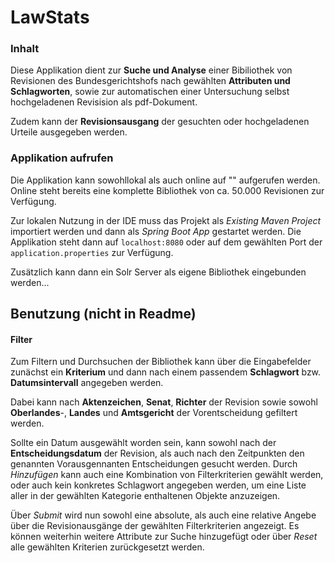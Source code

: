 # LawStats

### Inhalt
Diese Applikation dient zur **Suche und Analyse** einer Bibiliothek von Revisionen
des Bundesgerichtshofs nach gewählten **Attributen und Schlagworten**, sowie zur
automatischen einer Untersuchung selbst hochgeladenen Revisision als pdf-Dokument.

Zudem kann der **Revisionsausgang** der gesuchten oder hochgeladenen Urteile
ausgegeben werden.

### Applikation aufrufen
Die Applikation kann sowohllokal als auch online auf "" aufgerufen werden.
Online steht bereits eine komplette Bibliothek von ca. 50.000 Revisionen zur Verfügung.

Zur lokalen Nutzung in der IDE muss das Projekt als *Existing Maven Project* importiert
werden und dann als *Spring Boot App* gestartet werden. Die Applikation steht dann auf 
`localhost:8080` oder auf dem gewählten Port der `application.properties` zur Verfügung.

Zusätzlich kann dann ein Solr Server als eigene Bibliothek eingebunden werden...


## Benutzung (nicht in Readme)

#### Filter
Zum Filtern und Durchsuchen der Bibliothek kann über die Eingabefelder zunächst ein
**Kriterium** und dann nach einem passendem **Schlagwort** bzw. **Datumsintervall**
angegeben werden.

Dabei kann nach **Aktenzeichen**, **Senat**, **Richter** der Revision sowie sowohl
**Oberlandes**-, **Landes** und **Amtsgericht** der Vorentscheidung gefiltert werden.

Sollte ein Datum ausgewählt worden sein, kann sowohl nach der **Entscheidungsdatum** der
Revision, als auch nach den Zeitpunkten den genannten Vorausgennanten Entscheidungen
gesucht werden. Durch _Hinzufügen_ kann auch eine Kombination von Filterkriterien
gewählt werden, oder auch kein konkretes Schlagwort angegeben werden, um eine Liste aller
in der gewählten Kategorie enthaltenen Objekte anzuzeigen.

Über _Submit_ wird nun sowohl eine absolute, als auch eine relative Angebe über die
Revisionausgänge der gewählten Filterkriterien angezeigt. Es können weiterhin weitere 
Attribute zur Suche hinzugefügt oder über _Reset_ alle gewählten Kriterien zurückgesetzt
werden.